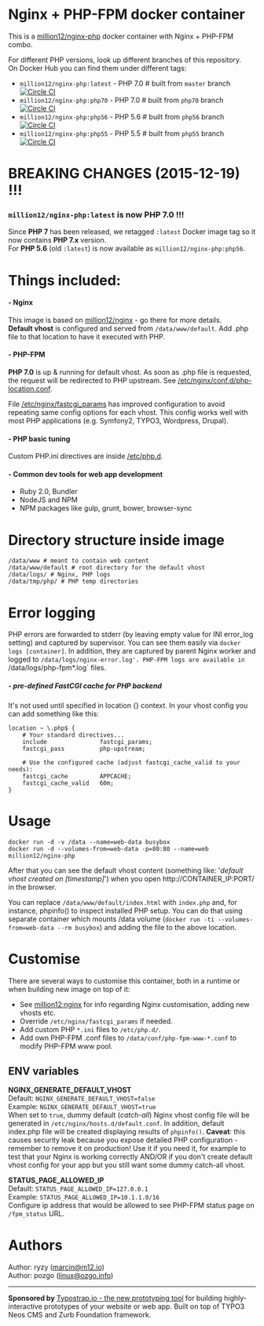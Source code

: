 # Nginx + PHP-FPM docker container

This is a [million12/nginx-php](https://registry.hub.docker.com/u/million12/nginx-php/) docker container with Nginx + PHP-FPM combo.

For different PHP versions, look up different branches of this repository.  
On Docker Hub you can find them under different tags:  
* `million12/nginx-php:latest` - PHP 7.0 # built from `master` branch [![Circle CI](https://circleci.com/gh/million12/docker-nginx-php.svg?style=svg)](https://circleci.com/gh/million12/docker-nginx-php)
* `million12/nginx-php:php70` - PHP 7.0 # built from `php70` branch [![Circle CI](https://circleci.com/gh/million12/docker-nginx-php/tree/php70.svg?style=svg)](https://circleci.com/gh/million12/docker-nginx-php/tree/php70)
* `million12/nginx-php:php56` - PHP 5.6 # built from `php56` branch [![Circle CI](https://circleci.com/gh/million12/docker-nginx-php/tree/php56.svg?style=svg)](https://circleci.com/gh/million12/docker-nginx-php/tree/php56)
* `million12/nginx-php:php55` - PHP 5.5 # built from `php55` branch [![Circle CI](https://circleci.com/gh/million12/docker-nginx-php/tree/php55.svg?style=svg)](https://circleci.com/gh/million12/docker-nginx-php/tree/php55)

# BREAKING CHANGES (2015-12-19) !!!
###  `million12/nginx-php:latest` is now PHP 7.0 !!!
Since **PHP 7** has been released, we retagged `:latest` Docker image tag so it now contains **PHP 7.x** version.  
For **PHP 5.6** (old `:latest`) is now available as `million12/nginx-php:php56`.

# Things included:

#### - Nginx

This image is based on [million12/nginx](https://github.com/million12/docker-nginx) - go there for more details.  
**Default vhost** is configured and served from `/data/www/default`. Add .php file to that location to have it executed with PHP.

#### - PHP-FPM

**PHP 7.0** is up & running for default vhost. As soon as .php file is requested, the request will be redirected to PHP upstream. See [/etc/nginx/conf.d/php-location.conf](container-files/etc/nginx/conf.d/php-location.conf).

File [/etc/nginx/fastcgi_params](container-files/etc/nginx/fastcgi_params) has improved configuration to avoid repeating same config options for each vhost. This config works well with most PHP applications (e.g. Symfony2, TYPO3, Wordpress, Drupal).

#### - PHP basic tuning
Custom PHP.ini directives are inside [/etc/php.d](container-files/etc/php.d/).

#### - Common dev tools for web app development
* Ruby 2.0, Bundler
* NodeJS and NPM
* NPM packages like gulp, grunt, bower, browser-sync


# Directory structure inside image
```
/data/www # meant to contain web content
/data/www/default # root directory for the default vhost
/data/logs/ # Nginx, PHP logs
/data/tmp/php/ # PHP temp directories
```

# Error logging

PHP errors are forwarded to stderr (by leaving empty value for INI error_log setting) and captured by supervisor. You can see them easily via `docker logs [container]`. In addition, they are captured by parent Nginx worker and logged to `/data/logs/nginx-error.log'. PHP-FPM logs are available in `/data/logs/php-fpm*.log` files.

##### - pre-defined FastCGI cache for PHP backend

It's not used until specified in location {} context. In your vhost config you can add something like this:  
```
location ~ \.php$ {
    # Your standard directives...
    include               fastcgi_params;
    fastcgi_pass          php-upstream;

    # Use the configured cache (adjust fastcgi_cache_valid to your needs):
    fastcgi_cache         APPCACHE;
    fastcgi_cache_valid   60m;
}
```


# Usage

```
docker run -d -v /data --name=web-data busybox
docker run -d --volumes-from=web-data -p=80:80 --name=web million12/nginx-php
```

After that you can see the default vhost content (something like: '*default vhost created on [timestamp]*') when you open http://CONTAINER_IP:PORT/ in the browser.

You can replace `/data/www/default/index.html` with `index.php` and, for instance, phpinfo() to inspect installed PHP setup. You can do that using separate container which mounts /data volume (`docker run -ti --volumes-from=web-data --rm busybox`) and adding the file to the above location.


# Customise

There are several ways to customise this container, both in a runtime or when building new image on top of it:

* See [million12:nginx](https://github.com/million12/docker-nginx) for info regarding Nginx customisation, adding new vhosts etc.
* Override `/etc/nginx/fastcgi_params` if needed.
* Add custom PHP `*.ini` files to `/etc/php.d/`.
* Add own PHP-FPM .conf files to `/data/conf/php-fpm-www-*.conf` to modify PHP-FPM www pool.

## ENV variables

**NGINX_GENERATE_DEFAULT_VHOST**  
Default: `NGINX_GENERATE_DEFAULT_VHOST=false`  
Example: `NGINX_GENERATE_DEFAULT_VHOST=true`  
When set to `true`, dummy default (*catch-all*) Nginx vhost config file will be generated in `/etc/nginx/hosts.d/default.conf`. In addition, default index.php file will be created displaying results of `phpinfo()`. **Caveat**: this causes security leak because you expose detailed PHP configuration - remember to remove it on production!
Use it if you need it, for example to test that your Nginx is working correctly AND/OR if you don't create default vhost config for your app but you still want some dummy catch-all vhost.

**STATUS_PAGE_ALLOWED_IP**  
Default: `STATUS_PAGE_ALLOWED_IP=127.0.0.1`  
Example: `STATUS_PAGE_ALLOWED_IP=10.1.1.0/16`  
Configure ip address that would be allowed to see PHP-FPM status page on `/fpm_status` URL.

# Authors

Author: ryzy (<marcin@m12.io>)  
Author: pozgo (<linux@ozgo.info>)

---

**Sponsored by** [Typostrap.io - the new prototyping tool](http://typostrap.io/) for building highly-interactive prototypes of your website or web app. Built on top of TYPO3 Neos CMS and Zurb Foundation framework.
